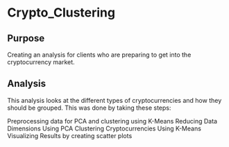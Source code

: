 # Crypto_Clustering
## Purpose
Creating an analysis for clients who are preparing to get into the cryptocurrency market.
## Analysis
This analysis looks at the different types of cryptocurrencies and how they should be grouped. This was done by taking these steps: 

Preprocessing data for PCA and clustering using K-Means
Reducing Data Dimensions Using PCA
Clustering Cryptocurrencies Using K-Means
Visualizing Results by creating scatter plots
